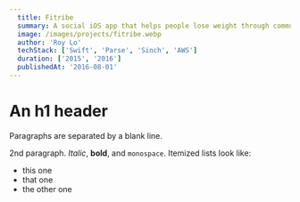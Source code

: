 ```yaml
---
  title: Fitribe
  summary: A social iOS app that helps people lose weight through community support. Reached 1,500 daily active users and was featured as a “Creative App” on the iOS App Store.
  image: /images/projects/fitribe.webp
  author: 'Roy Lo'
  techStack: ['Swift', 'Parse', 'Sinch', 'AWS']
  duration: ['2015', '2016']
  publishedAt: '2016-08-01'
---
```


An h1 header
============

Paragraphs are separated by a blank line.

2nd paragraph. *Italic*, **bold**, and `monospace`. Itemized lists
look like:

  * this one
  * that one
  * the other one

